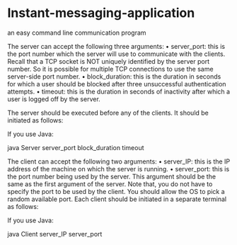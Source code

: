 # Instant-messaging-application
an easy command line communication program

The server can accept the following three arguments:
• server_port: this is the port number which the server will use to communicate with the clients. Recall that a TCP socket is NOT uniquely identified by the server port number. So it is possible for multiple TCP connections to use the same server-side port number.
• block_duration: this is the duration in seconds for which a user should be blocked after three unsuccessful authentication attempts.
• timeout: this is the duration in seconds of inactivity after which a user is logged off by the server.

The server should be executed before any of the clients. It should be initiated as follows:

If you use Java:

java Server server_port block_duration timeout

The client can accept the following two arguments:
• server_IP: this is the IP address of the machine on which the server is running.
• server_port: this is the port number being used by the server. This argument should be the same as the first argument of the server.
Note that, you do not have to specify the port to be used by the client. You should allow the OS to pick a random available port. Each client should be initiated in a separate terminal as follows:

If you use Java:

java Client server_IP server_port
